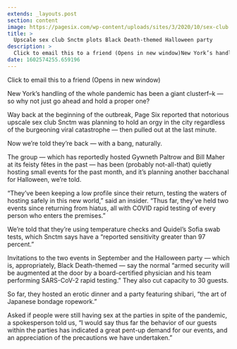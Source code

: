 ```yaml
--- 
extends: _layouts.post 
section: content 
image: https://pagesix.com/wp-content/uploads/sites/3/2020/10/sex-club.jpg?quality=90&strip=all&w=1200 
title: > 
  Upscale sex club Snctm plots Black Death-themed Halloween party 
description: > 
  Click to email this to a friend (Opens in new window)New York’s handling of the whole pandemic has been a giant clusterf–k — so why not just go ahead and hold a proper one?Way back at the beginning of the outbreak, Page Six reported that notorious upscale sex club Snctm was planning to hold an orgy in the city regardless of the burgeoning viral catastrophe — then pulled out at the last minute.Now we’re told they’re back — with a bang, naturally.The group — which has reportedly hosted Gywneth Paltrow and Bill Maher at its feisty fêtes in the past — has been (probably not-all-that) quietly hosting small events for the past month, and it’s planning another bacchanal for Halloween, we’re told.“They’ve been keeping a low profile since their return, testing the waters of hosting safely in this new world,” said an insider. 
date: 1602574255.659196 
--- 
```

Click to email this to a friend (Opens in new window)

New York’s handling of the whole pandemic has been a giant clusterf–k — so why not just go ahead and hold a proper one?

Way back at the beginning of the outbreak, Page Six reported that notorious upscale sex club Snctm was planning to hold an orgy in the city regardless of the burgeoning viral catastrophe — then pulled out at the last minute.

Now we’re told they’re back — with a bang, naturally.

The group — which has reportedly hosted Gywneth Paltrow and Bill Maher at its feisty fêtes in the past — has been (probably not-all-that) quietly hosting small events for the past month, and it’s planning another bacchanal for Halloween, we’re told.

“They’ve been keeping a low profile since their return, testing the waters of hosting safely in this new world,” said an insider. “Thus far, they’ve held two events since returning from hiatus, all with COVID rapid testing of every person who enters the premises.”

We’re told that they’re using temperature checks and Quidel’s Sofia swab tests, which Snctm says have a “reported sensitivity greater than 97 percent.”

Invitations to the two events in September and the Halloween party — which is, appropriately, Black Death-themed — say the normal “armed security will be augmented at the door by a board-certified physician and his team performing SARS-CoV-2 rapid testing.” They also cut capacity to 30 guests.

So far, they hosted an erotic dinner and a party featuring shibari, “the art of Japanese bondage ropework.”

Asked if people were still having sex at the parties in spite of the pandemic, a spokesperson told us, “I would say thus far the behavior of our guests within the parties has indicated a great pent-up demand for our events, and an appreciation of the precautions we have undertaken.”